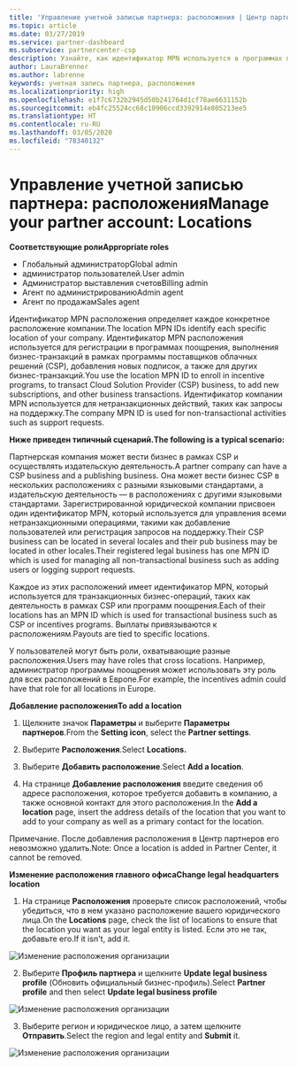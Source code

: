 ```yaml
---
title: 'Управление учетной записью партнера: расположения | Центр партнеров'
ms.topic: article
ms.date: 03/27/2019
ms.service: partner-dashboard
ms.subservice: partnercenter-csp
description: Узнайте, как идентификатор MPN используется в программах поощрений, бизнес-операциях CSP, подписках и других транзакциях CSP.
author: LauraBrenner
ms.author: labrenne
keywords: учетная запись партнера, расположения
ms.localizationpriority: high
ms.openlocfilehash: e1f7c6732b2945d50b241764d1cf78ae6631152b
ms.sourcegitcommit: eb4fc25524cc68c10906ccd3392914e805213ee5
ms.translationtype: HT
ms.contentlocale: ru-RU
ms.lasthandoff: 03/05/2020
ms.locfileid: "78340132"
---
```

# <a name="manage-your-partner-account-locations"></a><span data-ttu-id="58180-104">Управление учетной записью партнера: расположения</span><span class="sxs-lookup"><span data-stu-id="58180-104">Manage your partner account: Locations</span></span>

<span data-ttu-id="58180-105">**Соответствующие роли**</span><span class="sxs-lookup"><span data-stu-id="58180-105">**Appropriate roles**</span></span>
-   <span data-ttu-id="58180-106">Глобальный администратор</span><span class="sxs-lookup"><span data-stu-id="58180-106">Global admin</span></span>
-   <span data-ttu-id="58180-107">администратор пользователей.</span><span class="sxs-lookup"><span data-stu-id="58180-107">User admin</span></span>
-   <span data-ttu-id="58180-108">Администратор выставления счетов</span><span class="sxs-lookup"><span data-stu-id="58180-108">Billing admin</span></span>
-   <span data-ttu-id="58180-109">Агент по администрированию</span><span class="sxs-lookup"><span data-stu-id="58180-109">Admin agent</span></span>
-   <span data-ttu-id="58180-110">Агент по продажам</span><span class="sxs-lookup"><span data-stu-id="58180-110">Sales agent</span></span>

<span data-ttu-id="58180-111">Идентификатор MPN расположения определяет каждое конкретное расположение компании.</span><span class="sxs-lookup"><span data-stu-id="58180-111">The location MPN IDs identify each specific location of your company.</span></span> <span data-ttu-id="58180-112">Идентификатор MPN расположения используется для регистрации в программах поощрения, выполнения бизнес-транзакций в рамках программы поставщиков облачных решений (CSP), добавления новых подписок, а также для других бизнес-транзакций.</span><span class="sxs-lookup"><span data-stu-id="58180-112">You use the location MPN ID to enroll in incentive programs, to transact Cloud Solution Provider (CSP) business, to add new subscriptions, and other business transactions.</span></span> <span data-ttu-id="58180-113">Идентификатор компании MPN используется для нетранзакционных действий, таких как запросы на поддержку.</span><span class="sxs-lookup"><span data-stu-id="58180-113">The company MPN ID is used for non-transactional activities such as support requests.</span></span>

<span data-ttu-id="58180-114">**Ниже приведен типичный сценарий.**</span><span class="sxs-lookup"><span data-stu-id="58180-114">**The following is a typical scenario:**</span></span> 

<span data-ttu-id="58180-115">Партнерская компания может вести бизнес в рамках CSP и осуществлять издательскую деятельность.</span><span class="sxs-lookup"><span data-stu-id="58180-115">A partner company can have a CSP business and a publishing business.</span></span> <span data-ttu-id="58180-116">Она может вести бизнес CSP в нескольких расположениях с разными языковыми стандартами, а издательскую деятельность — в расположениях с другими языковыми стандартами. Зарегистрированной юридической компании присвоен один идентификатор MPN, который используется для управления всеми нетранзакционными операциями, такими как добавление пользователей или регистрация запросов на поддержку.</span><span class="sxs-lookup"><span data-stu-id="58180-116">Their CSP business can be located in several locales and their pub business may be located in other locales.Their registered legal business has one MPN ID which is used for managing all non-transactional business such as adding users or logging support requests.</span></span> 

<span data-ttu-id="58180-117">Каждое из этих расположений имеет идентификатор MPN, который используется для транзакционных бизнес-операций, таких как деятельность в рамках CSP или программ поощрения.</span><span class="sxs-lookup"><span data-stu-id="58180-117">Each of their locations has an MPN ID which is used for transactional business such as CSP or incentives programs.</span></span> <span data-ttu-id="58180-118">Выплаты привязываются к расположениям.</span><span class="sxs-lookup"><span data-stu-id="58180-118">Payouts are tied to specific locations.</span></span>

<span data-ttu-id="58180-119">У пользователей могут быть роли, охватывающие разные расположения.</span><span class="sxs-lookup"><span data-stu-id="58180-119">Users may have roles that cross locations.</span></span> <span data-ttu-id="58180-120">Например, администратор программы поощрения может использовать эту роль для всех расположений в Европе.</span><span class="sxs-lookup"><span data-stu-id="58180-120">For example, the incentives admin could have that role for all locations in Europe.</span></span>

<span data-ttu-id="58180-121">**Добавление расположения**</span><span class="sxs-lookup"><span data-stu-id="58180-121">**To add a location**</span></span>

1. <span data-ttu-id="58180-122">Щелкните значок **Параметры** и выберите **Параметры партнеров**.</span><span class="sxs-lookup"><span data-stu-id="58180-122">From the **Setting icon**, select the **Partner settings**.</span></span> 

2. <span data-ttu-id="58180-123">Выберите **Расположения**.</span><span class="sxs-lookup"><span data-stu-id="58180-123">Select **Locations.**</span></span>

3. <span data-ttu-id="58180-124">Выберите **Добавить расположение**.</span><span class="sxs-lookup"><span data-stu-id="58180-124">Select **Add a location**.</span></span>  

4. <span data-ttu-id="58180-125">На странице **Добавление расположения** введите сведения об адресе расположения, которое требуется добавить в компанию, а также основной контакт для этого расположения.</span><span class="sxs-lookup"><span data-stu-id="58180-125">In the **Add a location** page, insert the address details of the location that you want to add to your company as well as a primary contact for the location.</span></span>

<span data-ttu-id="58180-126">Примечание. После добавления расположения в Центр партнеров его невозможно удалить.</span><span class="sxs-lookup"><span data-stu-id="58180-126">Note: Once a location is added in Partner Center, it cannot be removed.</span></span>

<span data-ttu-id="58180-127">**Изменение расположения главного офиса**</span><span class="sxs-lookup"><span data-stu-id="58180-127">**Change legal headquarters location**</span></span>

1. <span data-ttu-id="58180-128">На странице **Расположения** проверьте список расположений, чтобы убедиться, что в нем указано расположение вашего юридического лица.</span><span class="sxs-lookup"><span data-stu-id="58180-128">On the **Locations** page, check the list of locations to ensure that the location you want as your legal entity is listed.</span></span> <span data-ttu-id="58180-129">Если это не так, добавьте его.</span><span class="sxs-lookup"><span data-stu-id="58180-129">If it isn't, add it.</span></span>

![Изменение расположения организации](images/updatepartnerprofile2.png)

2. <span data-ttu-id="58180-131">Выберите **Профиль партнера** и щелкните **Update legal business profile** (Обновить официальный бизнес-профиль).</span><span class="sxs-lookup"><span data-stu-id="58180-131">Select **Partner profile** and then select **Update legal business profile**</span></span>

![Изменение расположения организации](images/updatepartnerprofile1.png)

3. <span data-ttu-id="58180-133">Выберите регион и юридическое лицо, а затем щелкните **Отправить**.</span><span class="sxs-lookup"><span data-stu-id="58180-133">Select the region and legal entity and **Submit** it.</span></span>

![Изменение расположения организации](images/updatepartnerprofile3.png)

